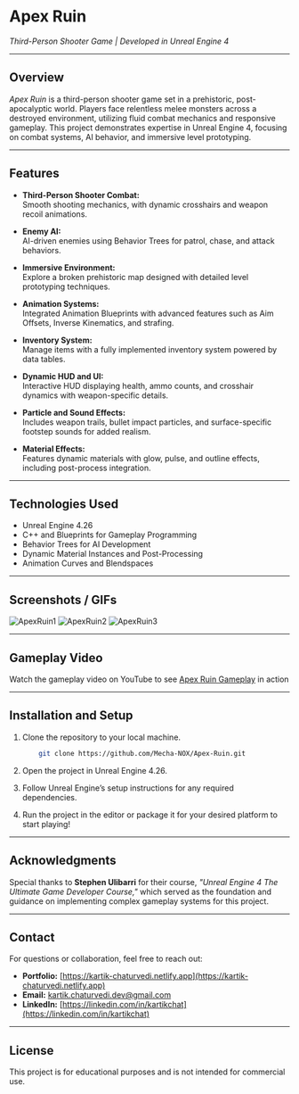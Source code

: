 # **Apex Ruin**

*Third-Person Shooter Game | Developed in Unreal Engine 4*

---

## **Overview**

*Apex Ruin* is a third-person shooter game set in a prehistoric, post-apocalyptic world. Players face relentless melee monsters across a destroyed environment, utilizing fluid combat mechanics and responsive gameplay. This project demonstrates expertise in Unreal Engine 4, focusing on combat systems, AI behavior, and immersive level prototyping.

---

## **Features**

- **Third-Person Shooter Combat:**  
  Smooth shooting mechanics, with dynamic crosshairs and weapon recoil animations.  

- **Enemy AI:**  
  AI-driven enemies using Behavior Trees for patrol, chase, and attack behaviors.  

- **Immersive Environment:**  
  Explore a broken prehistoric map designed with detailed level prototyping techniques.  

- **Animation Systems:**  
  Integrated Animation Blueprints with advanced features such as Aim Offsets, Inverse Kinematics, and strafing.  

- **Inventory System:**  
  Manage items with a fully implemented inventory system powered by data tables.  

- **Dynamic HUD and UI:**  
  Interactive HUD displaying health, ammo counts, and crosshair dynamics with weapon-specific details.  

- **Particle and Sound Effects:**  
  Includes weapon trails, bullet impact particles, and surface-specific footstep sounds for added realism.  

- **Material Effects:**  
  Features dynamic materials with glow, pulse, and outline effects, including post-process integration.

---

## **Technologies Used**

- Unreal Engine 4.26  
- C++ and Blueprints for Gameplay Programming  
- Behavior Trees for AI Development  
- Dynamic Material Instances and Post-Processing  
- Animation Curves and Blendspaces

---

## **Screenshots / GIFs**

![ApexRuin1](https://github.com/Mecha-NOX/Apex-Ruin/blob/678e3e57a295c0f25bdc3899752658686842ed8b/GIFs/Apex-Ruin_First.gif)
![ApexRuin2](https://github.com/Mecha-NOX/Apex-Ruin/blob/678e3e57a295c0f25bdc3899752658686842ed8b/GIFs/Apex-Ruin_Second.gif)
![ApexRuin3](https://github.com/Mecha-NOX/Apex-Ruin/blob/678e3e57a295c0f25bdc3899752658686842ed8b/GIFs/Apex-Ruin_Third.gif)

---

## **Gameplay Video**  

Watch the gameplay video on YouTube to see [Apex Ruin Gameplay](https://youtu.be/0dnEvv-QNS8) in action

---

## **Installation and Setup**

1. Clone the repository to your local machine.  

    ```bash
        git clone https://github.com/Mecha-NOX/Apex-Ruin.git
    ```

2. Open the project in Unreal Engine 4.26.  
3. Follow Unreal Engine’s setup instructions for any required dependencies.  
4. Run the project in the editor or package it for your desired platform to start playing!

---

## **Acknowledgments**

Special thanks to **Stephen Ulibarri** for their course, *"Unreal Engine 4 The Ultimate Game Developer Course,"* which served as the foundation and guidance on implementing complex gameplay systems for this project.

---

## **Contact**

For questions or collaboration, feel free to reach out:

- **Portfolio:** [https://kartik-chaturvedi.netlify.app](https://kartik-chaturvedi.netlify.app)  
- **Email:** <kartik.chaturvedi.dev@gmail.com>  
- **LinkedIn:** [https://linkedin.com/in/kartikchat](https://linkedin.com/in/kartikchat)

---

## **License**

This project is for educational purposes and is not intended for commercial use.
